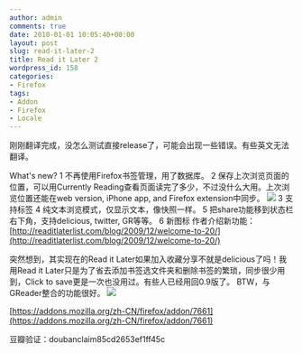 ```yaml
---
author: admin
comments: true
date: 2010-01-01 10:05:40+00:00
layout: post
slug: read-it-later-2
title: Read it Later 2
wordpress_id: 158
categories:
- Firefox
tags:
- Addon
- Firefox
- Locale
---
```


刚刚翻译完成，没怎么测试直接release了，可能会出现一些错误。有些英文无法翻译。

What's new?
1 不再使用Firefox书签管理，用了数据库。
2 保存上次浏览页面的位置，可以用Currently Reading查看页面读完了多少，不过没什么大用。上次浏览位置还能在web version, iPhone app, and Firefox extension中同步。
[![](http://greenmoon55.com/wp-content/uploads/2010/01/20100101174348814.png)](http://greenmoon55.com/read-it-later-2/attachment/20100101174348814/)
3 支持标签
4 纯文本浏览模式，仅显示文本，像快照一样。
5 把share功能移到状态栏右下角，支持delicious, twitter, GR等等。
6 新图标
作者介绍新功能：[http://readitlaterlist.com/blog/2009/12/welcome-to-20/](http://readitlaterlist.com/blog/2009/12/welcome-to-20/)

突然想到，其实现在的Read it Later如果加入收藏分享不就是delicious了吗！我用Read it Later只是为了省去添加书签选文件夹和删除书签的繁琐，同步很少用到，Click to save更是一次也没用过。有些人已经用回0.9版了。
BTW，与GReader整合的功能很好。
[![](http://greenmoon55.com/wp-content/uploads/2010/01/20100101180615660.png)](http://greenmoon55.com/read-it-later-2/attachment/20100101180615660/)

[https://addons.mozilla.org/zh-CN/firefox/addon/7661](https://addons.mozilla.org/zh-CN/firefox/addon/7661)

豆瓣验证：doubanclaim85cd2653ef1ff45c
